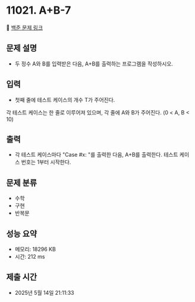 # 11021. A+B-7  
🔗 [백준 문제 링크](https://www.acmicpc.net/problem/11021)

## 문제 설명
- 두 정수 A와 B를 입력받은 다음, A+B를 출력하는 프로그램을 작성하시오.
## 입력
- 첫째 줄에 테스트 케이스의 개수 T가 주어진다.

각 테스트 케이스는 한 줄로 이루어져 있으며, 각 줄에 A와 B가 주어진다. (0 < A, B < 10)
## 출력
- 각 테스트 케이스마다 "Case #x: "를 출력한 다음, A+B를 출력한다. 테스트 케이스 번호는 1부터 시작한다.
## 문제 분류
- 수학
- 구현
- 반복문
## 성능 요약
- 메모리: 18296 KB
- 시간: 212 ms
## 제출 시간
- 2025년 5월 14일 21:11:33